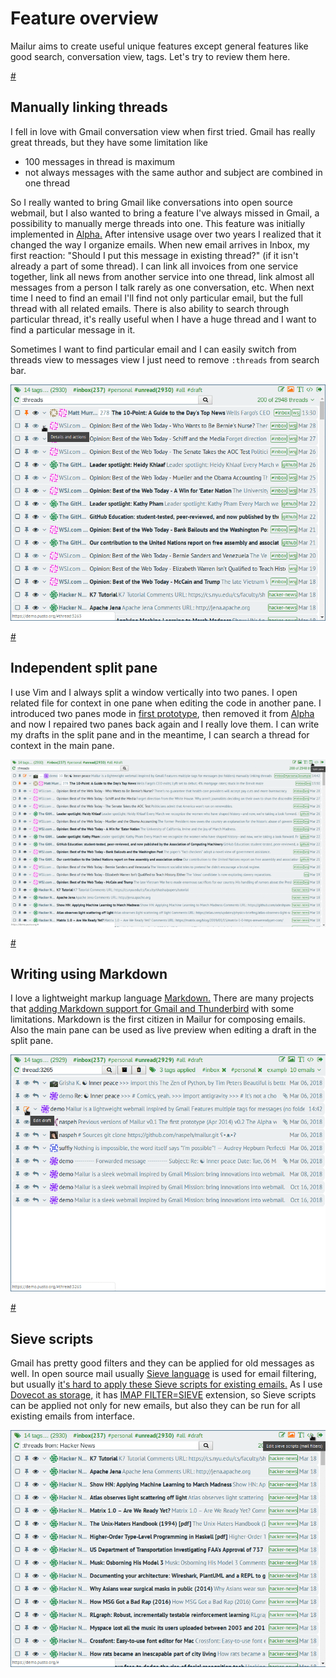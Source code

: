 # Feature overview
Mailur aims to create useful unique features except general features like good search, conversation view, tags. Let's try to review them here.

<a href="#link-threads" id="link-threads" class="anchor">#</a>

## Manually linking threads
I fell in love with Gmail conversation view when first tried. Gmail has really great threads, but they have some limitation like
 - 100 messages in thread is maximum
 - not always messages with the same author and subject are combined in one thread

So I really wanted to bring Gmail like conversations into open source webmail, but I also wanted to bring a feature I've always missed in Gmail, a possibility to manually merge threads into one. This feature was initially implemented in [Alpha.][mlr-alpha] After intensive usage over two years I realized that it changed the way I organize emails. When new email arrives in Inbox, my first reaction: "Should I put this message in existing thread?" (if it isn't already a part of some thread). I can link all invoices from one service together, link all news from another service into one thread, link almost all messages from a person I talk rarely as one conversation, etc. When next time I need to find an email I'll find not only particular email, but the full thread with all related emails. There is also ability to search through particular thread, it's really useful when I have a huge thread and I want to find a particular message in it.

Sometimes I want to find particular email and I can easily switch from threads view to messages view I just need to remove `:threads` from search bar.

![link-threads.gif](link-threads.gif)

<a href="#the-split-pane" id="the-split-pane" class="anchor">#</a>

## Independent split pane
I use Vim and I always split a window vertically into two panes. I open related file for context in one pane when editing the code in another pane. I introduced two panes mode in [first prototype][mlr-intro], then removed it from [Alpha][mlr-alpha] and now I repaired two panes back again and I really love them. I can write my drafts in the split pane and in the meantime, I can search a thread for context in the main pane.

![the-split-pane.gif](the-split-pane.gif)

<a href="#markdown" id="markdown" class="anchor">#</a>

## Writing using Markdown
I love a lightweight markup language [Markdown.][markdown] There are many projects that [adding Markdown support for  Gmail and Thunderbird][markdown-here] with some limitations. Markdown is the first citizen in Mailur for composing emails. Also the main pane can be used as live preview when editing a draft in the split pane.

![markdown.gif](markdown.gif)

<a href="#sieve-scripts" id="sieve-scripts" class="anchor">#</a>

## Sieve scripts
Gmail has pretty good filters and they can be applied for old messages as well. In open source mail usually [Sieve language][sieve-rfc] is used for email filtering, but usually [it's hard to apply these Sieve scripts for existing emails.][sieve-refiter] As I use [Dovecot as storage,][mlr-dovecot] it has [IMAP FILTER=SIEVE][sieve-imap] extension, so Sieve scripts can be applied not only for new emails, but also they can be run for all existing emails from interface.

![sieve-scripts.gif](sieve-scripts.gif)

[mlr-intro]: /mailur/intro
[mlr-alpha]: /mailur/alpha
[mlr-dovecot]: /mailur/dovecot
[sieve-rfc]: https://tools.ietf.org/html/rfc5228
[sieve-imap]: https://wiki2.dovecot.org/Pigeonhole/Sieve/Plugins/IMAPFilterSieve
[sieve-refiter]: https://mebsd.com/configure-freebsd-servers/dovecot-pigeonhole-sieve-filter-refilter-delivered-email.html
[markdown]: https://daringfireball.net/projects/markdown/syntax
[markdown-here]: https://markdown-here.com/
